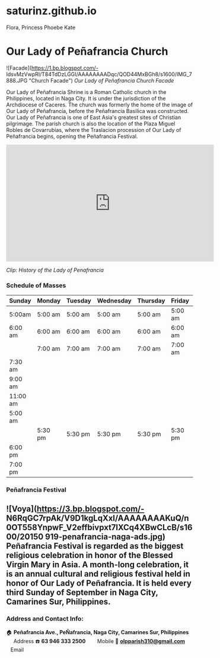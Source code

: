 # saturinz.github.io
Flora, Princess Phoebe Kate
# Our Lady of Peñafrancia Church
![Facade](https://1.bp.blogspot.com/-
IdsvMzVwpRI/T84TdDzLGGI/AAAAAAAADqc/QOD44MxBGh8/s1600/IMG_7888.JPG "Church Facade")
*Our Lady of Peñafrancia Church Facade*

Our Lady of Peñafrancia Shrine is a Roman Catholic church in the Philippines, located in Naga City. It is
under the jurisdiction of the Archdiocese of Caceres. The church was formerly the home of the image of
Our Lady of Peñafrancia, before the Peñafrancia Basilica was constructed. Our Lady of Peñafrancia is one
of East Asia's greatest sites of Christian pilgrimage.
The parish church is also the location of the Plaza Miguel Robles de Covarrubias, where the Traslacion
procession of Our Lady of Peñafrancia begins, opening the Peñafrancia Festival.
<iframe width="560" height="315" src="https://www.youtube.com/embed/2vcnN4rPsM4?si=KIhOkItmcZMQt8o" title="YouTube video player" frameborder="0" allow="accelerometer; autoplay; clipboardwrite; encrypted-media; gyroscope; picture-in-picture; web-share" allowfullscreen></iframe>

*Clip: History of the Lady of Penafrancia*

### Schedule of Masses

| Sunday | Monday | Tuesday | Wednesday | Thursday | Friday | Saturday |
|--------|--------|---------|-----------|----------|--------|----------|
| 5:00am | 5:00 am | 5:00 am | 5:00 am | 5:00 am | 5:00 am | 5:00 am |
| 6:00 am | 6:00 am | 6:00 am | 6:00 am | 6:00 am | 6:00 am | 6:00 am |
| | 7:00 am | 7:00 am | 7:00 am | 7:00 am | 7:00 am | 7:00 am |
| 7:30 am | | | | | | |
| 9:00 am | | | | | | |
| 11:00 am | | | | | | |
| 5:00 am | | | | | | |
| | 5:30 pm | 5:30 pm | 5:30 pm | 5:30 pm | 5:30 pm | 5:30 pm |
| 6:00 pm | | | | | | |
| 7:00 pm | | | | | | |

### Peñafrancia Festival

![Voya](https://3.bp.blogspot.com/-
N6RqGC7rpAk/V9D1kgLqXxI/AAAAAAAAKuQ/n0OT558YnpwF_V2effbivpxt7lXCq4XBwCLcB/s1600/20150
919-penafrancia-naga-ads.jpg)
Peñafrancia Festival is regarded as the biggest religious celebration in honor of the Blessed Virgin Mary
in Asia. A month-long celebration, it is an annual cultural and religious festival held in honor of Our Lady
of Peñafrancia. It is held every third Sunday of September in Naga City, Camarines Sur, Philippines.
----
### Address and Contact Info:
 🏠 **Peñafrancia Ave., PeÑafrancia, Naga City, Camarines Sur, Philippines**
&nbsp; &nbsp; &nbsp; &nbsp;Address
☎️ **63 946 333 2500**
&nbsp; &nbsp; &nbsp; &nbsp;Mobile
📧 **olpparish310@gmail.com**
&nbsp; &nbsp; &nbsp; &nbsp;Email
